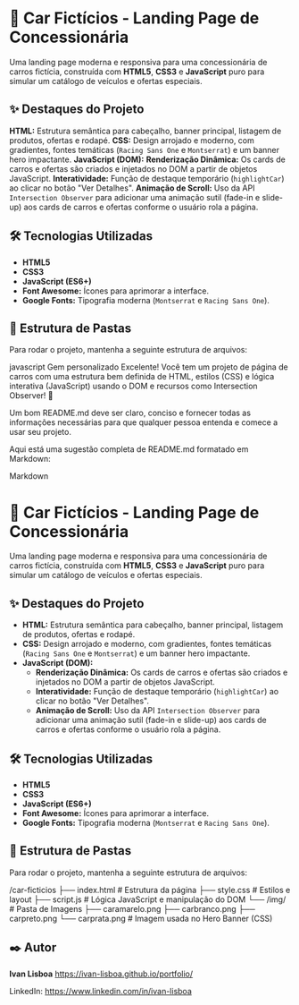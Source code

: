 # 🚗 Car Fictícios - Landing Page de Concessionária

Uma landing page moderna e responsiva para uma concessionária de carros fictícia, construída com **HTML5**, **CSS3** e **JavaScript** puro para simular um catálogo de veículos e ofertas especiais.

## ✨ Destaques do Projeto

**HTML:** Estrutura semântica para cabeçalho, banner principal, listagem de produtos, ofertas e rodapé.
**CSS:** Design arrojado e moderno, com gradientes, fontes temáticas (`Racing Sans One` e `Montserrat`) e um banner hero impactante.
**JavaScript (DOM):**
**Renderização Dinâmica:** Os cards de carros e ofertas são criados e injetados no DOM a partir de objetos JavaScript.
**Interatividade:** Função de destaque temporário (`highlightCar`) ao clicar no botão "Ver Detalhes".
**Animação de Scroll:** Uso da API `Intersection Observer` para adicionar uma animação sutil (fade-in e slide-up) aos cards de carros e ofertas conforme o usuário rola a página.


## 🛠️ Tecnologias Utilizadas

* **HTML5**
* **CSS3**
* **JavaScript (ES6+)**
* **Font Awesome:** Ícones para aprimorar a interface.
* **Google Fonts:** Tipografia moderna (`Montserrat` e `Racing Sans One`).


## 📁 Estrutura de Pastas

Para rodar o projeto, mantenha a seguinte estrutura de arquivos:

javascript
Gem personalizado
Excelente! Você tem um projeto de página de carros com uma estrutura bem definida de HTML, estilos (CSS) e lógica interativa (JavaScript) usando o DOM e recursos como Intersection Observer! 🚀

Um bom README.md deve ser claro, conciso e fornecer todas as informações necessárias para que qualquer pessoa entenda e comece a usar seu projeto.

Aqui está uma sugestão completa de README.md formatado em Markdown:

Markdown

# 🚗 Car Fictícios - Landing Page de Concessionária

Uma landing page moderna e responsiva para uma concessionária de carros fictícia, construída com **HTML5**, **CSS3** e **JavaScript** puro para simular um catálogo de veículos e ofertas especiais.

## ✨ Destaques do Projeto

* **HTML:** Estrutura semântica para cabeçalho, banner principal, listagem de produtos, ofertas e rodapé.
* **CSS:** Design arrojado e moderno, com gradientes, fontes temáticas (`Racing Sans One` e `Montserrat`) e um banner hero impactante.
* **JavaScript (DOM):**
    * **Renderização Dinâmica:** Os cards de carros e ofertas são criados e injetados no DOM a partir de objetos JavaScript.
    * **Interatividade:** Função de destaque temporário (`highlightCar`) ao clicar no botão "Ver Detalhes".
    * **Animação de Scroll:** Uso da API `Intersection Observer` para adicionar uma animação sutil (fade-in e slide-up) aos cards de carros e ofertas conforme o usuário rola a página.


## 🛠️ Tecnologias Utilizadas

* **HTML5**
* **CSS3**
* **JavaScript (ES6+)**
* **Font Awesome:** Ícones para aprimorar a interface.
* **Google Fonts:** Tipografia moderna (`Montserrat` e `Racing Sans One`).


## 📁 Estrutura de Pastas

Para rodar o projeto, mantenha a seguinte estrutura de arquivos:

/car-ficticios
├── index.html          # Estrutura da página
├── style.css           # Estilos e layout
├── script.js           # Lógica JavaScript e manipulação do DOM
└── /img/               # Pasta de Imagens
├── caramarelo.png
├── carbranco.png
├── carpreto.png
└── carprata.png    # Imagem usada no Hero Banner (CSS)

## ✒️ Autor

**Ivan Lisboa**
https://ivan-lisboa.github.io/portfolio/  

LinkedIn: https://www.linkedin.com/in/ivan-lisboa

